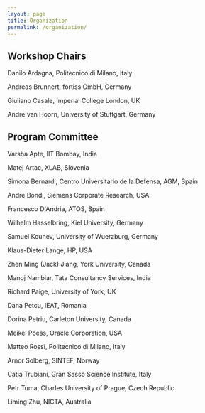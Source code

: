 ```yaml
---
layout: page
title: Organization
permalink: /organization/
---
```

## Workshop Chairs

Danilo Ardagna, Politecnico di Milano, Italy

Andreas Brunnert, fortiss GmbH, Germany

Giuliano Casale, Imperial College London, UK

Andre van Hoorn, University of Stuttgart, Germany


## Program Committee

Varsha Apte, IIT Bombay, India

Matej Artac, XLAB, Slovenia

Simona Bernardi, Centro Universitario de la Defensa, AGM, Spain

Andre Bondi, Siemens Corporate Research, USA

Francesco D'Andria, ATOS, Spain

Wilhelm Hasselbring, Kiel University, Germany

Samuel Kounev, University of Wuerzburg, Germany

Klaus-Dieter Lange, HP, USA

Zhen Ming (Jack) Jiang, York University, Canada

Manoj Nambiar, Tata Consultancy Services, India

Richard Paige, University of York, UK

Dana Petcu, IEAT, Romania

Dorina Petriu, Carleton University, Canada

Meikel Poess, Oracle Corporation, USA

Matteo Rossi, Politecnico di Milano, Italy

Arnor Solberg, SINTEF, Norway

Catia Trubiani, Gran Sasso Science Institute, Italy

Petr Tuma, Charles University of Prague, Czech Republic

Liming Zhu, NICTA, Australia

